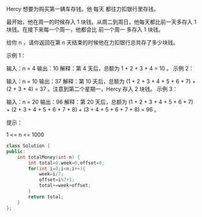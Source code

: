 Hercy 想要为购买第一辆车存钱。他 每天 都往力扣银行里存钱。

最开始，他在周一的时候存入 1 块钱。从周二到周日，他每天都比前一天多存入 1 块钱。在接下来每一个周一，他都会比 前一个周一 多存入 1 块钱。

给你 n ，请你返回在第 n 天结束的时候他在力扣银行总共存了多少块钱。

 

示例 1：

输入：n = 4
输出：10
解释：第 4 天后，总额为 1 + 2 + 3 + 4 = 10 。
示例 2：

输入：n = 10
输出：37
解释：第 10 天后，总额为 (1 + 2 + 3 + 4 + 5 + 6 + 7) + (2 + 3 + 4) = 37 。注意到第二个星期一，Hercy 存入 2 块钱。
示例 3：

输入：n = 20
输出：96
解释：第 20 天后，总额为 (1 + 2 + 3 + 4 + 5 + 6 + 7) + (2 + 3 + 4 + 5 + 6 + 7 + 8) + (3 + 4 + 5 + 6 + 7 + 8) = 96 。


提示：

1 <= n <= 1000

```cpp
class Solution {
public:
    int totalMoney(int n) {
        int total=0,week=0,offset=0;
        for(int i=0;i<n;i++){
            week=i/7;
            offset=i%7+1;
            total+=week+offset;
        }
        return total;
    }
};
```


